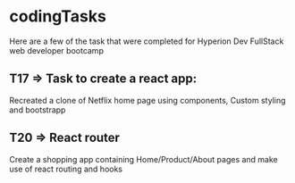 # codingTasks
Here are a few of the task that were completed for Hyperion Dev FullStack web developer bootcamp

## T17 => Task to create a react app:
Recreated a clone of Netflix home page using components, Custom styling and bootstrapp 

## T20 => React router
Create a shopping app containing Home/Product/About pages and make use of react routing and hooks 
